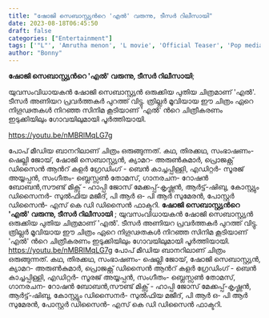 ```yaml
---
title: "ഷോജി സെബാസ്റ്റ്യന്‍റെ 'എല്‍' വരുന്നു, ടീസർ റിലീസായി"
date: 2023-08-18T06:45:50
draft: false
categories: ["Entertainment"]
tags: ['"L"', 'Amrutha menon', 'L movie', 'Official Teaser', 'Pop media', 'Sandhya Manoj', 'Shoji Sebastian', 'teaser']
author: "Bonny"
---
```


<strong>ഷോജി സെബാസ്റ്റ്യന്‍റെ 'എല്‍' വരുന്നു, ടീസർ റിലീസായി</strong>;

യുവസംവിധായകന്‍ ഷോജി സെബാസ്റ്റ്യന്‍ ഒരുക്കിയ പുതിയ ചിത്രമാണ് 'എല്‍'. ടീസർ അണിയറ പ്രവർത്തകർ പുറത്ത് വിട്ടു. ത്രില്ലര്‍ മൂവിയായ ഈ ചിത്രം ഏറെ നിഗൂഢതകള്‍ നിറഞ്ഞ സിനിമ കൂടിയാണ് 'എല്‍' ന്‍റെ ചിത്രീകരണം ഇടുക്കിയിലും ഗോവയിലുമായി പൂര്‍ത്തിയായി.

https://youtu.be/nMBRlMqLG7g

പോപ് മീഡിയ ബാനറിലാണ് ചിത്രം ഒരുങ്ങുന്നത്. കഥ, തിരക്കഥ, സംഭാഷണം- ഷെല്ലി ജോയ്, ഷോജി സെബാസ്റ്റ്യന്‍, ക്യാമറ- അരുണ്‍കുമാര്‍, പ്രൊജക്റ്റ് ഡിസൈന്‍ ആന്‍റ് കളര്‍ ഗ്രേഡിംഗ് - ബെന്‍ കാച്ചപ്പിള്ളി, എഡിറ്റര്‍- സൂരജ് അയ്യപ്പൻ, സംഗീതം- ബ്ലെസ്സൺ തോമസ്, ഗാനരചന- റോഷൻ ബോബൻ,സൗണ്ട് മിക്സ് - ഹാപ്പി ജോസ് മേക്കപ്പ്-കൃഷ്ണന്‍, ആര്‍ട്ട്-ഷിബു, കോസ്റ്റ്യും ഡിസൈനര്‍- സുല്‍ഫിയ മജീദ്, പി ആര്‍ ഒ- പി ആര്‍ സുമേരന്‍, പോസ്റ്റര്‍ ഡിസൈന്‍- എസ് കെ ഡി ഡിസൈന്‍ ഫാക്ടറി.
**ഷോജി സെബാസ്റ്റ്യന്‍റെ 'എല്‍' വരുന്നു, ടീസർ റിലീസായി** ; യുവസംവിധായകന്‍ ഷോജി സെബാസ്റ്റ്യന്‍ ഒരുക്കിയ പുതിയ ചിത്രമാണ് 'എല്‍'. ടീസർ അണിയറ പ്രവർത്തകർ പുറത്ത് വിട്ടു. ത്രില്ലര്‍ മൂവിയായ ഈ ചിത്രം ഏറെ നിഗൂഢതകള്‍ നിറഞ്ഞ സിനിമ കൂടിയാണ് 'എല്‍' ന്‍റെ ചിത്രീകരണം ഇടുക്കിയിലും ഗോവയിലുമായി പൂര്‍ത്തിയായി. https://youtu.be/nMBRlMqLG7g പോപ് മീഡിയ ബാനറിലാണ് ചിത്രം ഒരുങ്ങുന്നത്. കഥ, തിരക്കഥ, സംഭാഷണം- ഷെല്ലി ജോയ്, ഷോജി സെബാസ്റ്റ്യന്‍, ക്യാമറ- അരുണ്‍കുമാര്‍, പ്രൊജക്റ്റ് ഡിസൈന്‍ ആന്‍റ് കളര്‍ ഗ്രേഡിംഗ് - ബെന്‍ കാച്ചപ്പിള്ളി, എഡിറ്റര്‍- സൂരജ് അയ്യപ്പൻ, സംഗീതം- ബ്ലെസ്സൺ തോമസ്, ഗാനരചന- റോഷൻ ബോബൻ,സൗണ്ട് മിക്സ് - ഹാപ്പി ജോസ് മേക്കപ്പ്-കൃഷ്ണന്‍, ആര്‍ട്ട്-ഷിബു, കോസ്റ്റ്യും ഡിസൈനര്‍- സുല്‍ഫിയ മജീദ്, പി ആര്‍ ഒ- പി ആര്‍ സുമേരന്‍, പോസ്റ്റര്‍ ഡിസൈന്‍- എസ് കെ ഡി ഡിസൈന്‍ ഫാക്ടറി.
